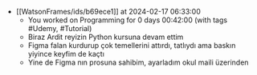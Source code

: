 
- [[WatsonFrames/ids/b69ece1]] at 2024-02-17 06:33:00
  - You worked on Programming for 0 days 00:42:00 (with tags #Udemy, #Tutorial)
  - Biraz Ardit reyizin Python kursuna devam ettim
  - Figma falan kurdurup çok temellerini attırdı, tatlıydı ama baskın yiyince keyfim de kaçtı
  - Yine de Figma nın prosuna sahibim, ayarladım okul maili üzerinden

